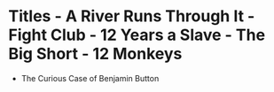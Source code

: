 # Titles                                                                                                                                                                                                                                        - A River Runs Through It                                                                                               - Fight Club                                                                                                            - 12 Years a Slave                                                                                                      - The Big Short                                                                                                         - 12 Monkeys 
- The Curious Case of Benjamin Button